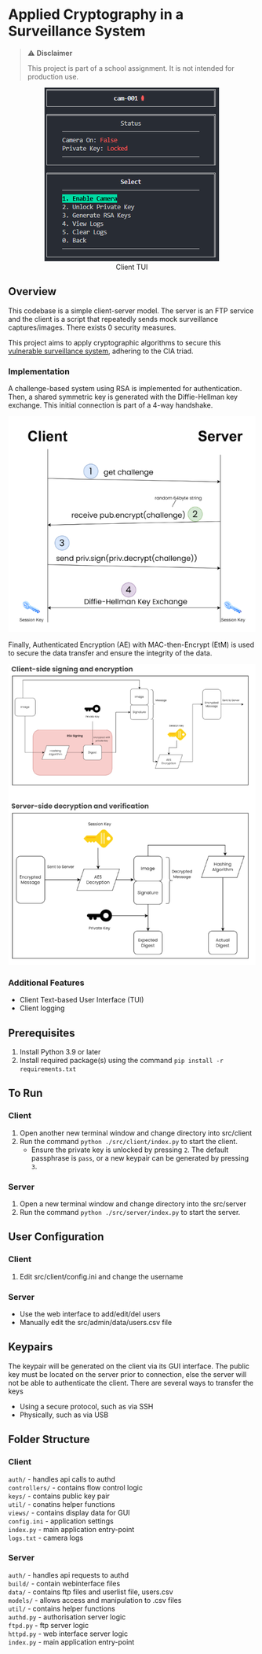 # Applied Cryptography in a Surveillance System

> ⚠️ **Disclaimer**
>
> This project is part of a school assignment. It is not intended for production use.

<p align="center">
  <img src="./.github/images/client.png" />
  <br/>
  Client TUI
</p>

## Overview

This codebase is a simple client-server model. The server is an FTP service and the client is a script that repeatedly sends mock surveillance captures/images. There exists 0 security measures.

This project aims to apply cryptographic algorithms to secure this [vulnerable surveillance system](https://github.com/ecwk/applied-cryptography-surveillance-system/tree/13c8d850a36522a5ded5df5e60899dbfa82fd9b6/src), adhering to the CIA triad.

### Implementation

A challenge-based system using RSA is implemented for authentication. Then, a shared symmetric key is generated with the Diffie-Hellman key exchange. This initial connection is part of a 4-way handshake.

<p align="center">
  <img src="./.github/images/handshake.png" />
  <br/>
</p>

Finally, Authenticated Encryption (AE) with MAC-then-Encrypt (EtM) is used to secure the data transfer and ensure the integrity of the data.

<p align="center">
  <img src="./.github/images/encryption.png" />
  <br/>
</p>

### Additional Features

- Client Text-based User Interface (TUI)
- Client logging

## Prerequisites

1. Install Python 3.9 or later
2. Install required package(s) using the command `pip install -r requirements.txt`

## To Run

### Client

1. Open another new terminal window and change directory into src/client
2. Run the command `python ./src/client/index.py` to start the client.
   - Ensure the private key is unlocked by pressing `2`. The default passphrase is `pass`, or a new keypair can be generated by pressing `3`.

### Server

1. Open a new terminal window and change directory into the src/server
2. Run the command `python ./src/server/index.py` to start the server.

## User Configuration

### Client

1. Edit src/client/config.ini and change the username

### Server

- Use the web interface to add/edit/del users
- Manually edit the src/admin/data/users.csv file

## Keypairs

The keypair will be generated on the client via its GUI interface. The public key must
be located on the server prior to connection, else the server will not be able to
authenticate the client. There are several ways to transfer the keys

- Using a secure protocol, such as via SSH
- Physically, such as via USB

## Folder Structure

### Client

`auth/` - handles api calls to authd<br/>
`controllers/` - contains flow control logic<br/>
`keys/` - contains public key pair<br/>
`util/` - conatins helper functions<br/>
`views/` - contains display data for GUI<br/>
`config.ini` - application settings<br/>
`index.py` - main application entry-point<br/>
`logs.txt` - camera logs<br/>

### Server

`auth/` - handles api requests to authd<br/>
`build/` - contain webinterface files<br/>
`data/` - contains ftp files and userlist file, users.csv<br/>
`models/` - allows access and manipulation to .csv files<br/>
`util/` - contains helper functions<br/>
`authd.py` - authorisation server logic<br/>
`ftpd.py` - ftp server logic<br/>
`httpd.py` - web interface server logic<br/>
`index.py` - main application entry-point<br/>

